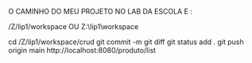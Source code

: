 O CAMINHO DO MEU PROJETO NO LAB DA ESCOLA E :

/Z/lip1/workspace
OU 
Z:\lip1\workspace

cd  /Z/lip1/workspace/crud
git commit -m
git diff
git status
add . 
git push origin main 
http://localhost:8080/produto/list